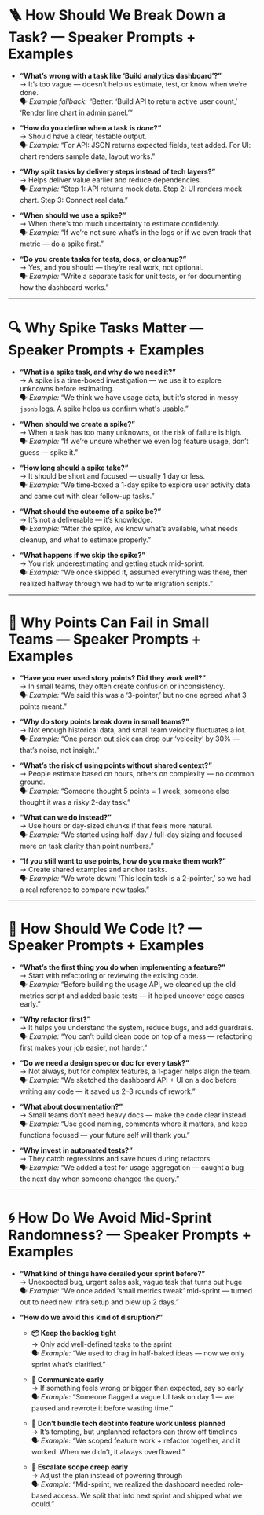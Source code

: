 # 🪜 How Should We Break Down a Task? — Speaker Prompts + Examples

- **“What’s wrong with a task like ‘Build analytics dashboard’?”**  
  → It’s too vague — doesn’t help us estimate, test, or know when we’re done.  
  🗣 *Example fallback:* “Better: ‘Build API to return active user count,’ ‘Render line chart in admin panel.’”

- **“How do you define when a task is *done*?”**  
  → Should have a clear, testable output.  
  🗣 *Example:* “For API: JSON returns expected fields, test added. For UI: chart renders sample data, layout works.”

- **“Why split tasks by delivery steps instead of tech layers?”**  
  → Helps deliver value earlier and reduce dependencies.  
  🗣 *Example:* “Step 1: API returns mock data. Step 2: UI renders mock chart. Step 3: Connect real data.”

- **“When should we use a spike?”**  
  → When there’s too much uncertainty to estimate confidently.  
  🗣 *Example:* “If we’re not sure what’s in the logs or if we even track that metric — do a spike first.”

- **“Do you create tasks for tests, docs, or cleanup?”**  
  → Yes, and you should — they’re real work, not optional.  
  🗣 *Example:* “Write a separate task for unit tests, or for documenting how the dashboard works.”

---

# 🔍 Why Spike Tasks Matter — Speaker Prompts + Examples

- **“What is a spike task, and why do we need it?”**  
  → A spike is a time-boxed investigation — we use it to explore unknowns before estimating.  
  🗣 *Example:* “We think we have usage data, but it's stored in messy `jsonb` logs. A spike helps us confirm what's usable.”

- **“When should we create a spike?”**  
  → When a task has too many unknowns, or the risk of failure is high.  
  🗣 *Example:* “If we’re unsure whether we even log feature usage, don’t guess — spike it.”

- **“How long should a spike take?”**  
  → It should be short and focused — usually 1 day or less.  
  🗣 *Example:* “We time-boxed a 1-day spike to explore user activity data and came out with clear follow-up tasks.”

- **“What should the outcome of a spike be?”**  
  → It’s not a deliverable — it’s knowledge.  
  🗣 *Example:* “After the spike, we know what’s available, what needs cleanup, and what to estimate properly.”

- **“What happens if we skip the spike?”**  
  → You risk underestimating and getting stuck mid-sprint.  
  🗣 *Example:* “We once skipped it, assumed everything was there, then realized halfway through we had to write migration scripts.”

---

# 🎯 Why Points Can Fail in Small Teams — Speaker Prompts + Examples

- **“Have you ever used story points? Did they work well?”**  
  → In small teams, they often create confusion or inconsistency.  
  🗣 *Example:* “We said this was a ‘3-pointer,’ but no one agreed what 3 points meant.”

- **“Why do story points break down in small teams?”**  
  → Not enough historical data, and small team velocity fluctuates a lot.  
  🗣 *Example:* “One person out sick can drop our ‘velocity’ by 30% — that’s noise, not insight.”

- **“What’s the risk of using points without shared context?”**  
  → People estimate based on hours, others on complexity — no common ground.  
  🗣 *Example:* “Someone thought 5 points = 1 week, someone else thought it was a risky 2-day task.”

- **“What can we do instead?”**  
  → Use hours or day-sized chunks if that feels more natural.  
  🗣 *Example:* “We started using half-day / full-day sizing and focused more on task clarity than point numbers.”

- **“If you still want to use points, how do you make them work?”**  
  → Create shared examples and anchor tasks.  
  🗣 *Example:* “We wrote down: ‘This login task is a 2-pointer,’ so we had a real reference to compare new tasks.”

---

# 🔧 How Should We Code It? — Speaker Prompts + Examples

- **“What’s the first thing you do when implementing a feature?”**  
  → Start with refactoring or reviewing the existing code.  
  🗣 *Example:* “Before building the usage API, we cleaned up the old metrics script and added basic tests — it helped uncover edge cases early.”

- **“Why refactor first?”**  
  → It helps you understand the system, reduce bugs, and add guardrails.  
  🗣 *Example:* “You can’t build clean code on top of a mess — refactoring first makes your job easier, not harder.”

- **“Do we need a design spec or doc for every task?”**  
  → Not always, but for complex features, a 1-pager helps align the team.  
  🗣 *Example:* “We sketched the dashboard API + UI on a doc before writing any code — it saved us 2–3 rounds of rework.”

- **“What about documentation?”**  
  → Small teams don’t need heavy docs — make the code clear instead.  
  🗣 *Example:* “Use good naming, comments where it matters, and keep functions focused — your future self will thank you.”

- **“Why invest in automated tests?”**  
  → They catch regressions and save hours during refactors.  
  🗣 *Example:* “We added a test for usage aggregation — caught a bug the next day when someone changed the query.”

---

# 🌀 How Do We Avoid Mid-Sprint Randomness? — Speaker Prompts + Examples

- **“What kind of things have derailed your sprint before?”**  
  → Unexpected bug, urgent sales ask, vague task that turns out huge  
  🗣 *Example:* “We once added ‘small metrics tweak’ mid-sprint — turned out to need new infra setup and blew up 2 days.”

- **“How do we avoid this kind of disruption?”**

  - **📦 Keep the backlog tight**  
    → Only add well-defined tasks to the sprint  
    🗣 *Example:* “We used to drag in half-baked ideas — now we only sprint what’s clarified.”

  - **📣 Communicate early**  
    → If something feels wrong or bigger than expected, say so early  
    🗣 *Example:* “Someone flagged a vague UI task on day 1 — we paused and rewrote it before wasting time.”

  - **🚫 Don’t bundle tech debt into feature work unless planned**  
    → It’s tempting, but unplanned refactors can throw off timelines  
    🗣 *Example:* “We scoped feature work + refactor together, and it worked. When we didn’t, it always overflowed.”

  - **🧯 Escalate scope creep early**  
    → Adjust the plan instead of powering through  
    🗣 *Example:* “Mid-sprint, we realized the dashboard needed role-based access. We split that into next sprint and shipped what we could.”
